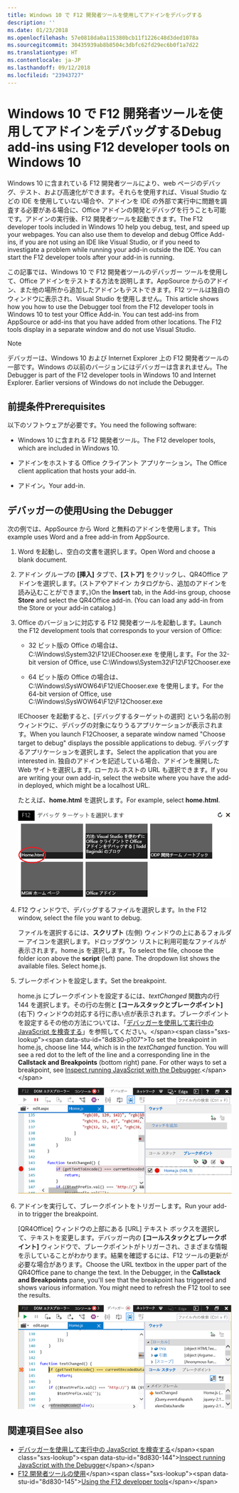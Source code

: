 ```yaml
---
title: Windows 10 で F12 開発者ツールを使用してアドインをデバッグする
description: ''
ms.date: 01/23/2018
ms.openlocfilehash: 57e0818da0a115380bcb11f1226c48d3ded1078a
ms.sourcegitcommit: 30435939ab8b8504c3dbfc62fd29ec6b0f1a7d22
ms.translationtype: HT
ms.contentlocale: ja-JP
ms.lasthandoff: 09/12/2018
ms.locfileid: "23943727"
---
```

# <a name="debug-add-ins-using-f12-developer-tools-on-windows-10"></a><span data-ttu-id="8d830-102">Windows 10 で F12 開発者ツールを使用してアドインをデバッグする</span><span class="sxs-lookup"><span data-stu-id="8d830-102">Debug add-ins using F12 developer tools on Windows 10</span></span>

<span data-ttu-id="8d830-p101">Windows 10 に含まれている F12 開発者ツールにより、web ページのデバッグ、テスト、および高速化ができます。それらを使用すれば、Visual Studio などの IDE を使用していない場合や、アドインを IDE の外部で実行中に問題を調査する必要がある場合に、Office アドインの開発とデバッグを行うことも可能です。アドインの実行後、F12 開発者ツールを起動できます。</span><span class="sxs-lookup"><span data-stu-id="8d830-p101">The F12 developer tools included in Windows 10 help you debug, test, and speed up your webpages. You can also use them to develop and debug Office Add-ins, if you are not using an IDE like Visual Studio, or if you need to investigate a problem while running your add-in outside the IDE. You can start the F12 developer tools after your add-in is running.</span></span>

<span data-ttu-id="8d830-p102">この記事では、Windows 10 で F12 開発者ツールのデバッガー ツールを使用して、Office アドインをテストする方法を説明します。AppSource からのアドイン、また他の場所から追加したアドインもテストできます。F12 ツールは独自のウィンドウに表示され、Visual Studio を使用しません。</span><span class="sxs-lookup"><span data-stu-id="8d830-p102">This article shows how you how to use the Debugger tool from the F12 developer tools in Windows 10 to test your Office Add-in. You can test add-ins from AppSource or add-ins that you have added from other locations. The F12 tools display in a separate window and do not use Visual Studio.</span></span>

> [!NOTE]
> <span data-ttu-id="8d830-p103">デバッガーは、Windows 10 および Internet Explorer 上の F12 開発者ツールの一部です。Windows の以前のバージョンにはデバッガーは含まれません。</span><span class="sxs-lookup"><span data-stu-id="8d830-p103">The Debugger is part of the F12 developer tools in Windows 10 and Internet Explorer. Earlier versions of Windows do not include the Debugger.</span></span> 

## <a name="prerequisites"></a><span data-ttu-id="8d830-111">前提条件</span><span class="sxs-lookup"><span data-stu-id="8d830-111">Prerequisites</span></span>

<span data-ttu-id="8d830-112">以下のソフトウェアが必要です。</span><span class="sxs-lookup"><span data-stu-id="8d830-112">You need the following software:</span></span>

- <span data-ttu-id="8d830-113">Windows 10 に含まれる F12 開発者ツール。</span><span class="sxs-lookup"><span data-stu-id="8d830-113">The F12 developer tools, which are included in Windows 10.</span></span> 
    
- <span data-ttu-id="8d830-114">アドインをホストする Office クライアント アプリケーション。</span><span class="sxs-lookup"><span data-stu-id="8d830-114">The Office client application that hosts your add-in.</span></span> 
    
- <span data-ttu-id="8d830-115">アドイン。</span><span class="sxs-lookup"><span data-stu-id="8d830-115">Your add-in.</span></span> 

## <a name="using-the-debugger"></a><span data-ttu-id="8d830-116">デバッガーの使用</span><span class="sxs-lookup"><span data-stu-id="8d830-116">Using the Debugger</span></span>

<span data-ttu-id="8d830-117">次の例では、AppSource から Word と無料のアドインを使用します。</span><span class="sxs-lookup"><span data-stu-id="8d830-117">This example uses Word and a free add-in from AppSource.</span></span>

1. <span data-ttu-id="8d830-118">Word を起動し、空白の文書を選択します。</span><span class="sxs-lookup"><span data-stu-id="8d830-118">Open Word and choose a blank document.</span></span> 
    
2. <span data-ttu-id="8d830-p104">アドイン グループの **[挿入]** タブで、**[ストア]** をクリックし、QR4Office アドインを選択します。(ストアやアドイン カタログから、追加のアドインを読み込むことができます。)</span><span class="sxs-lookup"><span data-stu-id="8d830-p104">On the **Insert** tab, in the Add-ins group, choose **Store** and select the QR4Office add-in. (You can load any add-in from the Store or your add-in catalog.)</span></span>
    
3. <span data-ttu-id="8d830-121">Office のバージョンに対応する F12 開発者ツールを起動します。</span><span class="sxs-lookup"><span data-stu-id="8d830-121">Launch the F12 development tools that corresponds to your version of Office:</span></span>
    
   - <span data-ttu-id="8d830-122">32 ビット版の Office の場合は、C:\Windows\System32\F12\IEChooser.exe を使用します。</span><span class="sxs-lookup"><span data-stu-id="8d830-122">For the 32-bit version of Office, use C:\Windows\System32\F12\F12Chooser.exe</span></span>
    
   - <span data-ttu-id="8d830-123">64 ビット版の Office の場合は、C:\Windows\SysWOW64\F12\IEChooser.exe を使用します。</span><span class="sxs-lookup"><span data-stu-id="8d830-123">For the 64-bit version of Office, use C:\Windows\SysWOW64\F12\F12Chooser.exe</span></span>
    
   <span data-ttu-id="8d830-124">IEChooser を起動すると、[デバッグするターゲットの選択] という名前の別ウィンドウに、デバッグの対象になりうるアプリケーションが表示されます。</span><span class="sxs-lookup"><span data-stu-id="8d830-124">When you launch F12Chooser, a separate window named "Choose target to debug" displays the possible applications to debug.</span></span> <span data-ttu-id="8d830-125">デバッグするアプリケーションを選択します。</span><span class="sxs-lookup"><span data-stu-id="8d830-125">Select the application that you are interested in.</span></span> <span data-ttu-id="8d830-126">独自のアドインを記述している場合、アドインを展開した Web サイトを選択します。ローカル ホストの URL も選択できます。</span><span class="sxs-lookup"><span data-stu-id="8d830-126">If you are writing your own add-in, select the website where you have the add-in deployed, which might be a localhost URL.</span></span> 
    
   <span data-ttu-id="8d830-127">たとえば、**home.html** を選択します。</span><span class="sxs-lookup"><span data-stu-id="8d830-127">For example, select **home.html**.</span></span> 
    
   ![IEChooser 画面、バブル アドインを示す](../images/choose-target-to-debug.png)

4. <span data-ttu-id="8d830-129">F12 ウィンドウで、デバッグするファイルを選択します。</span><span class="sxs-lookup"><span data-stu-id="8d830-129">In the F12 window, select the file you want to debug.</span></span>
    
   <span data-ttu-id="8d830-p106">ファイルを選択するには、**スクリプト** (左側) ウィンドウの上にあるフォルダー アイコンを選択します。ドロップダウン リストに利用可能なファイルが表示されます。home.js を選択します。</span><span class="sxs-lookup"><span data-stu-id="8d830-p106">To select the file, choose the folder icon above the  **script** (left) pane. The dropdown list shows the available files. Select home.js.</span></span>
    
5. <span data-ttu-id="8d830-133">ブレークポイントを設定します。</span><span class="sxs-lookup"><span data-stu-id="8d830-133">Set the breakpoint.</span></span>
    
   <span data-ttu-id="8d830-p107">home.js にブレークポイントを設定するには、_textChanged_ 関数内の行 144 を選択します。その行の左側と **[コールスタックとブレークポイント]** (右下) ウィンドウの対応する行に赤い点が表示されます。ブレークポイントを設定するその他の方法については、「[デバッガーを使用して実行中の JavaScript を検査する](https://docs.microsoft.com/previous-versions/windows/internet-explorer/ie-developer/samples/dn255007(v=vs.85))」を参照してください。</span><span class="sxs-lookup"><span data-stu-id="8d830-p107">To set the breakpoint in home.js, choose line 144, which is in the  _textChanged_ function. You will see a red dot to the left of the line and a corresponding line in the **Callstack and Breakpoints** (bottom right) pane. For other ways to set a breakpoint, see [Inspect running JavaScript with the Debugger](https://docs.microsoft.com/previous-versions/windows/internet-explorer/ie-developer/samples/dn255007(v=vs.85)).</span></span> 
    
   ![home.js ファイルのブレークポイントを含むデバッガー](../images/debugger-home-js-02.png)

6. <span data-ttu-id="8d830-138">アドインを実行して、ブレークポイントをトリガーします。</span><span class="sxs-lookup"><span data-stu-id="8d830-138">Run your add-in to trigger the breakpoint.</span></span>
    
   <span data-ttu-id="8d830-p108">[QR4Office] ウィンドウの上部にある [URL] テキスト ボックスを選択して、テキストを変更します。デバッガー内の **[コールスタックとブレークポイント]** ウィンドウで、ブレークポイントがトリガーされ、さまざまな情報を示していることがわかります。結果を確認するには、F12 ツールの更新が必要な場合があります。</span><span class="sxs-lookup"><span data-stu-id="8d830-p108">Choose the URL textbox in the upper part of the QR4Office pane to change the text. In the Debugger, in the **Callstack and Breakpoints** pane, you'll see that the breakpoint has triggered and shows various information. You might need to refresh the F12 tool to see the results.</span></span>
    
   ![トリガーされるブレーキポイントの結果を持つデバッガー](../images/debugger-home-js-01.png)


## <a name="see-also"></a><span data-ttu-id="8d830-143">関連項目</span><span class="sxs-lookup"><span data-stu-id="8d830-143">See also</span></span>

- <span data-ttu-id="8d830-144">[デバッガーを使用して実行中の JavaScript を検査する](https://docs.microsoft.com/previous-versions/windows/internet-explorer/ie-developer/samples/dn255007(v=vs.85))</span><span class="sxs-lookup"><span data-stu-id="8d830-144">[Inspect running JavaScript with the Debugger](https://docs.microsoft.com/previous-versions/windows/internet-explorer/ie-developer/samples/dn255007(v=vs.85))</span></span>
- <span data-ttu-id="8d830-145">[F12 開発者ツールの使用](https://docs.microsoft.com/previous-versions/windows/internet-explorer/ie-developer/samples/bg182326(v=vs.85))</span><span class="sxs-lookup"><span data-stu-id="8d830-145">[Using the F12 developer tools](https://docs.microsoft.com/previous-versions/windows/internet-explorer/ie-developer/samples/bg182326(v=vs.85))</span></span>
    

